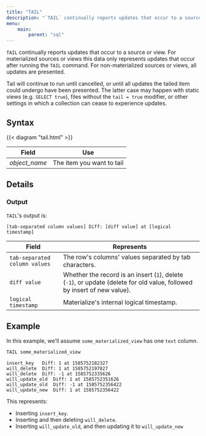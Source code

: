 ```yaml
---
title: "TAIL"
description: "`TAIL` continually reports updates that occur to a source or view."
menu:
    main:
        parent: "sql"
---
```


`TAIL` continually reports updates that occur to a source or view.
For materialized sources or views this data only represents updates that occur after running the `TAIL` command.
For non-materialized sources or views, all updates are presented.

Tail will continue to run until cancelled, or until all updates the tailed item could undergo have been presented. The latter case may happen with static views (e.g. `SELECT true`), files without the `tail = true` modifier, or other settings in which a collection can cease to experience updates.

## Syntax

{{< diagram "tail.html" >}}

Field | Use
------|-----
_object&lowbar;name_ | The item you want to tail

## Details

### Output

`TAIL`'s output is:

```shell
[tab-separated column values] Diff: [diff value] at [logical timestamp]
```

Field | Represents
------|-----------
`tab-separated column values` | The row's columns' values separated by tab characters.
`diff value` | Whether the record is an insert (`1`), delete (`-1`), or update (delete for old value, followed by insert of new value).
`logical timestamp` | Materialize's internal logical timestamp.

## Example

In this example, we'll assume `some_materialized_view` has one `text` column.

```sql
TAIL some_materialized_view
```
```
insert_key   Diff: 1 at 1585752182327
will_delete  Diff: 1 at 1585752197827
will_delete  Diff: -1 at 1585752335626
will_update_old  Diff: 1 at 1585752351626
will_update_old  Diff: -1 at 1585752356422
will_update_new  Diff: 1 at 1585752356422
````

This represents:

- Inserting `insert_key`.
- Inserting and then deleting `will_delete`.
- Inserting `will_update_old`, and then updating it to `will_update_new`

